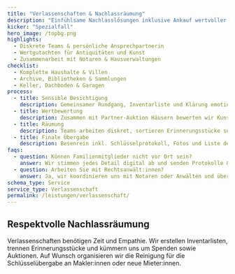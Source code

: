 ```yaml
---
title: "Verlassenschaften & Nachlassräumung"
description: "Einfühlsame Nachlasslösungen inklusive Ankauf wertvoller Gegenstände und Abstimmung mit Notaren."
kicker: "Spezialfall"
hero_image: /topbg.png
highlights:
  - Diskrete Teams & persönliche Ansprechpartnerin
  - Wertgutachten für Antiquitäten und Kunst
  - Zusammenarbeit mit Notaren & Hausverwaltungen
checklist:
  - Komplette Haushalte & Villen
  - Archive, Bibliotheken & Sammlungen
  - Keller, Dachboden & Garagen
process:
  - title: Sensible Besichtigung
    description: Gemeinsamer Rundgang, Inventarliste und Klärung emotionaler Stücke.
  - title: Wertbewertung
    description: Zusammen mit Partner-Auktion Häusern bewerten wir Kunst & Antiquitäten.
  - title: Räumung
    description: Teams arbeiten diskret, sortieren Erinnerungsstücke separat und entsorgen würdevoll.
  - title: Finale Übergabe
    description: Besenrein inkl. Schlüsselprotokoll, Fotos und Liste der verwerteten Gegenstände.
faqs:
  - question: Können Familienmitglieder nicht vor Ort sein?
    answer: Wir stimmen jedes Detail digital ab und senden Protokolle & Fotos nach jeder Phase.
  - question: Arbeiten Sie mit Rechtsanwält:innen?
    answer: Ja, wir koordinieren uns mit Notaren oder Anwälten und übernehmen auf Wunsch die komplette Dokumentation.
schema_type: Service
service_type: Verlassenschaft
permalink: /leistungen/verlassenschaft/
---
```

## Respektvolle Nachlassräumung

Verlassenschaften benötigen Zeit und Empathie. Wir erstellen Inventarlisten, trennen Erinnerungsstücke und kümmern uns um Spenden sowie Auktionen. Auf Wunsch organisieren wir die Reinigung für die Schlüsselübergabe an Makler:innen oder neue Mieter:innen.
